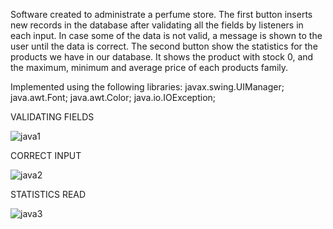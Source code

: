 Software created to administrate a perfume store.
The first button inserts new records in the database after validating all the fields by listeners in each input. In case some of the data is not valid, a message is shown to the user until the data is correct. 
The second button show the statistics for the products we have in our database. It shows the product with stock 0, and the maximum, minimum and average price of each products family.

Implemented using the following libraries:
javax.swing.UIManager;
java.awt.Font;
java.awt.Color;
java.io.IOException;

VALIDATING FIELDS

![java1](https://user-images.githubusercontent.com/103140593/163154678-0086fc92-26d4-422d-8b8a-67d105c853d2.jpg)

CORRECT INPUT 

![java2](https://user-images.githubusercontent.com/103140593/163155149-8ff40edb-e767-4378-b209-7eeaed9635ce.jpg)

STATISTICS READ

![java3](https://user-images.githubusercontent.com/103140593/163155565-a1ec9c5f-cc78-4790-b711-e2d28fd2e5d9.jpg)
